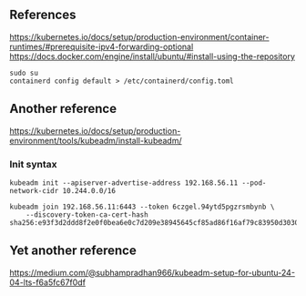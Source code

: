 ## References
https://kubernetes.io/docs/setup/production-environment/container-runtimes/#prerequisite-ipv4-forwarding-optional
https://docs.docker.com/engine/install/ubuntu/#install-using-the-repository

```
sudo su
containerd config default > /etc/containerd/config.toml
```

## Another reference
https://kubernetes.io/docs/setup/production-environment/tools/kubeadm/install-kubeadm/

### Init syntax
```
kubeadm init --apiserver-advertise-address 192.168.56.11 --pod-network-cidr 10.244.0.0/16

kubeadm join 192.168.56.11:6443 --token 6czgel.94ytd5pgzrsmbynb \
	--discovery-token-ca-cert-hash sha256:e93f3d2ddd8f2e0f0bea6e0c7d209e38945645cf85ad86f16af79c83950d3030

```

## Yet another reference
https://medium.com/@subhampradhan966/kubeadm-setup-for-ubuntu-24-04-lts-f6a5fc67f0df